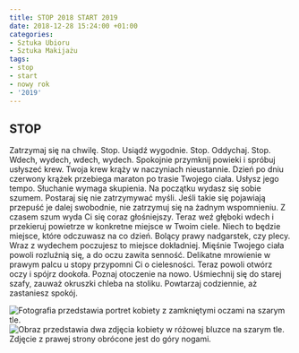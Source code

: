 ```yaml
---
title: STOP 2018 START 2019
date: 2018-12-28 15:24:00 +01:00
categories:
- Sztuka Ubioru
- Sztuka Makijażu
tags:
- stop
- start
- nowy rok
- '2019'
---
```


## STOP


Zatrzymaj się na chwilę. Stop. Usiądź wygodnie. Stop. Oddychaj. Stop. Wdech, wydech, wdech, wydech. Spokojnie przymknij powieki i spróbuj usłyszeć krew. Twoja krew krąży w naczyniach nieustannie. Dzień po dniu czerwony krążek przebiega maraton po trasie Twojego ciała. Usłysz jego tempo. Słuchanie wymaga skupienia. Na początku wydasz się sobie szumem. Postaraj się nie zatrzymywać myśli. Jeśli takie się pojawiają przepuść je dalej swobodnie, nie zatrzymuj się na żadnym wspomnieniu. Z czasem szum wyda Ci się coraz głośniejszy. Teraz weź głęboki wdech i przekieruj powietrze w konkretne miejsce w Twoim ciele. Niech to będzie miejsce, które odczuwasz na co dzień. Bolący prawy nadgarstek, czy plecy. Wraz z wydechem poczujesz to miejsce dokładniej. Mięśnie Twojego ciała powoli rozluźnią się, a do oczu zawita senność. Delikatne mrowienie w prawym palcu u stopy przypomni Ci o cielesności. Teraz powoli otwórz oczy i spójrz dookoła. Poznaj otoczenie na nowo. Uśmiechnij się do starej szafy, zauważ okruszki chleba na stoliku. Powtarzaj codziennie, aż zastaniesz spokój. 


![Fotografia przedstawia portret kobiety z zamkniętymi oczami na szarym tle.](https://assets2.ello.co/uploads/asset/attachment/8755970/ello-optimized-8b15b88b.jpg)
![Obraz przedstawia dwa zdjęcia kobiety w różowej bluzce na szarym tle. Zdjęcie z prawej strony obrócone jest do góry nogami.](https://assets2.ello.co/uploads/asset/attachment/8755971/ello-optimized-55c3b4be.jpg)